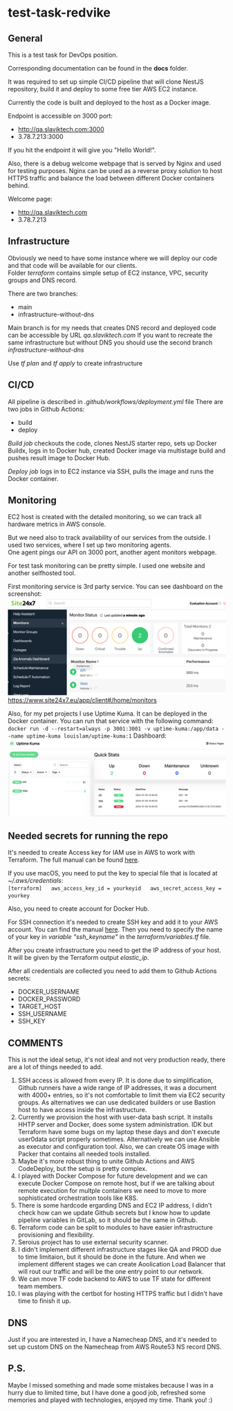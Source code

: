 # test-task-redvike

## General

This is a test task for DevOps position.

Corresponding documentation can be found in the **docs** folder.

It was required to set up simple CI/CD pipeline that will clone NestJS repository, build it and deploy to some free tier AWS EC2 instance.

Currently the code is built and deployed to the host as a Docker image.

Endpoint is accessible on 3000 port:

- http://qa.slaviktech.com:3000
- 3.78.7.213:3000

If you hit the endpoint it will give you "Hello World!".

Also, there is a debug welcome webpage that is served by Nginx and used for testing purposes. Nginx can be used as a reverse proxy solution to host HTTPS traffic and balance the load between different Docker containers behind.

Welcome page:

- http://qa.slaviktech.com
- 3.78.7.213

## Infrastructure

Obviously we need to have some instance where we will deploy our code and that code will be available for our clients.  
Folder _terraform_ contains simple setup of EC2 instance, VPC, security groups and DNS record.

There are two branches:

- main
- infrastructure-without-dns

Main branch is for my needs that creates DNS record and deployed code can be accessible by URL _qa.slaviktech.com_
If you want to recreate the same infrastructure but without DNS you should use the second branch _infrastructure-without-dns_

Use _tf plan_ and _tf apply_ to create infrastructure

## CI/CD

All pipeline is described in _.github/workflows/deployment.yml_ file
There are two jobs in Github Actions:

- build
- deploy

_Build job_ checkouts the code, clones NestJS starter repo, sets up Docker Buildx, logs in to Docker hub, created Docker image via multistage build and pushes result image to Docker Hub.

_Deploy job_ logs in to EC2 instance via SSH, pulls the image and runs the Docker container.

## Monitoring

EC2 host is created with the detailed monitoring, so we can track all hardware metrics in AWS console.

But we need also to track availability of our services from the outside.
I used two services, where I set up two monitoring agents.  
One agent pings our API on 3000 port, another agent monitors webpage.

For test task monitoring can be pretty simple. I used one website and another selfhosted tool.

First monitoring service is 3rd party service. You can see dashboard on the screenshot:  
![24x7](./images/monitor_agents.png "24x7")
https://www.site24x7.eu/app/client#/home/monitors

Also, for my pet projects I use Uptime Kuma. It can be deployed in the Docker container. You can run that service  with the following command:
`docker run -d --restart=always -p 3001:3001 -v uptime-kuma:/app/data --name uptime-kuma louislam/uptime-kuma:1`
Dashboard:  
![24x7](./images/monitor_agents_2.png "Uptime Kuma")

## Needed secrets for running the repo

It's needed to create Access key for IAM use in AWS to work with Terraform. The full manual can be found [here](https://docs.aws.amazon.com/IAM/latest/UserGuide/id_credentials_access-keys.html).  

If you use macOS, you need to put the key to special file that is located at _~/.aws/credentials_:  
`
[terraform]  
aws_access_key_id = yourkeyid  
aws_secret_access_key = yourkey
`

Also, you need to create account for Docker Hub.

For SSH connection it's needed to create SSH key and add it to your AWS account. You can find the manual [here](https://docs.aws.amazon.com/AWSEC2/latest/UserGuide/create-key-pairs.html).
Then you need to specify the name of your key in _variable "ssh_keyname"_ in the  _terraform/variables.tf_ file.

After you create infrastructure you need to get the IP address of your host. It will be given by the Terraform output _elastic_ip_.

After all credentials are collected you need to add them to Github Actions secrets:

- DOCKER_USERNAME
- DOCKER_PASSWORD
- TARGET_HOST
- SSH_USERNAME
- SSH_KEY

## COMMENTS

This is not the ideal setup, it's not ideal and not very production ready, there are a lot of things needed to add.

1. SSH access is allowed from every IP. It is done due to simplification, Github runners have a wide range of IP addresses, it was a document with 4000+ entries, so it's not comfortable to limit them via EC2 security groups. As alternatives we can use dedicated builders or use Bastion host to have access inside the infrastructure.
2. Currently we provision the host with user-data bash script. It installs HHTP server and Docker, does some system administration. IDK but Terraform have some bugs on my laptop these days and don't execute user0data script properly sometimes. Alternatively we can use Ansible as executor and configuration tool. Also, we can create OS image with Packer that contains all needed tools installed.
3. Maybe it's more robust thing to unite Github Actions and AWS CodeDeploy, but the setup is pretty complex.
4. I played with Docker Compose for future development and we can execute Docker Compose on remote host, but if we are talking about remote execution for multple containers we need to move to more sophisticated orchestration tools like K8S.
5. There is some hardcode ergarding DNS and EC2 IP address, I didn't check how can we update Github secrets but I know how to update pipeline variables in GitLab, so it should be the same in Github.
6. Terraform code can be split to modules to have easier infrastructure provisioning and flexibility.
7. Seroius project has to use external security scanner.
8. I didn't implement different infrastructure stages like QA and PROD due to time limitaion, but it should be done in the future. And when we implement different stages we can create Aoolication Load Balancer that will rout our traffic and will be the one entry point to our network.
9. We can move TF code backend to AWS to use TF state for different team members.
10. I was playing with the certbot for hosting HTTPS traffic but I didn't have time to finish it up.

## DNS

Just if you are interested in, I have a Namecheap DNS, and it's needed to set up custom DNS on the Namecheap from AWS Route53 NS record DNS.

## P.S.

Maybe I missed something and made some mistakes because I was in a hurry due to limited time, but I have done a good job, refreshed some memories and played with technologies, enjoyed my time. Thank you! :)